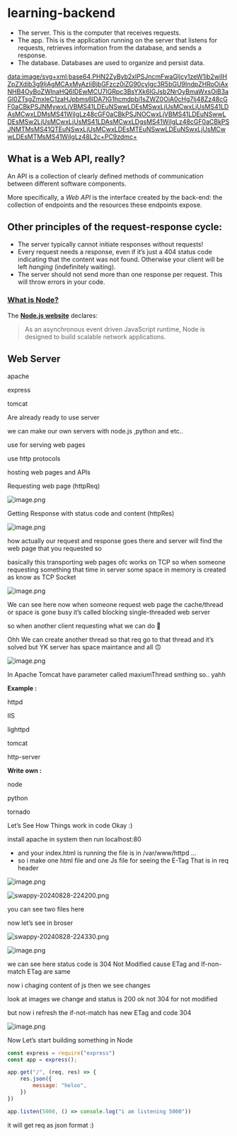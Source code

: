 # learning-backend
- The server. This is the computer that receives requests.
- The app. This is the application running on the server that listens for requests, retrieves information from the database, and sends a response.
- The database. Databases are used to organize and persist data.

[data:image/svg+xml;base64,PHN2ZyByb2xlPSJncmFwaGljcy1zeW1ib2wiIHZpZXdib3g9IjAgMCAxMyAzIiBjbGFzcz0iZG90cyIgc3R5bGU9IndpZHRoOiAxNHB4OyBoZWlnaHQ6IDEwMCU7IGRpc3BsYXk6IGJsb2NrOyBmaWxsOiB3aGl0ZTsgZmxleC1zaHJpbms6IDA7IG1hcmdpbi1sZWZ0OiA0cHg7Ij48Zz48cGF0aCBkPSJNMywxLjVBMS41LDEuNSwwLDEsMSwxLjUsMCwxLjUsMS41LDAsMCwxLDMsMS41WiIgLz48cGF0aCBkPSJNOCwxLjVBMS41LDEuNSwwLDEsMSw2LjUsMCwxLjUsMS41LDAsMCwxLDgsMS41WiIgLz48cGF0aCBkPSJNMTMsMS41QTEuNSwxLjUsMCwxLDEsMTEuNSwwLDEuNSwxLjUsMCwwLDEsMTMsMS41WiIgLz48L2c+PC9zdmc+](data:image/svg+xml;base64,PHN2ZyByb2xlPSJncmFwaGljcy1zeW1ib2wiIHZpZXdib3g9IjAgMCAxMyAzIiBjbGFzcz0iZG90cyIgc3R5bGU9IndpZHRoOiAxNHB4OyBoZWlnaHQ6IDEwMCU7IGRpc3BsYXk6IGJsb2NrOyBmaWxsOiB3aGl0ZTsgZmxleC1zaHJpbms6IDA7IG1hcmdpbi1sZWZ0OiA0cHg7Ij48Zz48cGF0aCBkPSJNMywxLjVBMS41LDEuNSwwLDEsMSwxLjUsMCwxLjUsMS41LDAsMCwxLDMsMS41WiIgLz48cGF0aCBkPSJNOCwxLjVBMS41LDEuNSwwLDEsMSw2LjUsMCwxLjUsMS41LDAsMCwxLDgsMS41WiIgLz48cGF0aCBkPSJNMTMsMS41QTEuNSwxLjUsMCwxLDEsMTEuNSwwLDEuNSwxLjUsMCwwLDEsMTMsMS41WiIgLz48L2c+PC9zdmc+)

## **What is a Web API, really?**

An API is a collection of clearly defined methods of communication between different software components.

More specifically, a *Web API* is the interface created by the back-end: the collection of endpoints and the resources these endpoints expose.

## **Other principles of the request-response cycle:**

- The server typically cannot initiate responses without requests!
- Every request needs a response, even if it’s just a 404 status code indicating that the content was not found. Otherwise your client will be left *hanging* (indefinitely waiting).
- The server should not send more than one response per request. This will throw errors in your code.

### [**What is Node?**](https://www.theodinproject.com/lessons/nodejs-introduction-what-is-nodejs#what-is-node)

The [**Node.js website**](https://nodejs.org/en/about/) declares:

> As an asynchronous event driven JavaScript runtime, Node is designed to build scalable network applications.
> 

## Web Server

apache

express

tomcat

Are already ready to use server

we can make our own servers with node.js ,python and etc..

use for serving web pages 

use http protocols 

hosting web pages and APIs

Requesting web page (httpReq)

![image.png](https://prod-files-secure.s3.us-west-2.amazonaws.com/59fd6278-45ed-454a-a710-72896a928297/4f8f38f2-12c6-46f4-8ed7-97c5c1a6a6fe/image.png)

Getting Response with status code and content (httpRes)

![image.png](https://prod-files-secure.s3.us-west-2.amazonaws.com/59fd6278-45ed-454a-a710-72896a928297/8917e9fa-2c80-486c-b8ec-6a76b0270657/image.png)

how actually our request and response goes there and server will find the web page that you requested so 

basically this transporting web pages ofc works on TCP so when someone requesting something that time in server some space in memory is created as know as TCP Socket 

![image.png](https://prod-files-secure.s3.us-west-2.amazonaws.com/59fd6278-45ed-454a-a710-72896a928297/9ab22a0b-f22c-40d9-9a34-2991bab58bc4/image.png)

We can see here now when someone request web page the cache/thread or space is gone busy it’s called blocking single-threaded web server 

so when another client requesting what we can do 🤔

Ohh We can create another thread so that req go to that thread and it’s solved but YK server has space maintance and all 🙃

![image.png](https://prod-files-secure.s3.us-west-2.amazonaws.com/59fd6278-45ed-454a-a710-72896a928297/739cc9fd-b1db-42a6-aab4-ceecd20a0a58/image.png)

In Apache Tomcat have parameter called maxiumThread smthing so.. yahh

**Example :**

httpd

IIS

lighttpd

tomcat

http-server

**Write own :**

node

python

tornado

Let’s See How Things work in code Okay :)

install apache in system then run localhost:80

- and your index.html is running the file is in /var/www/httpd …
- so i make one html file and one Js file for seeing the E-Tag That is in req header

![image.png](https://prod-files-secure.s3.us-west-2.amazonaws.com/59fd6278-45ed-454a-a710-72896a928297/1d0e9045-b362-4519-954c-64a8cecc64ad/swappy-20240828-224020.png)

![swappy-20240828-224200.png](https://prod-files-secure.s3.us-west-2.amazonaws.com/59fd6278-45ed-454a-a710-72896a928297/9fe0df75-db2d-42bf-a5b6-e6abf0ccb480/swappy-20240828-224200.png)

you can see two files here 

now let’s see in broser

![swappy-20240828-224330.png](https://prod-files-secure.s3.us-west-2.amazonaws.com/59fd6278-45ed-454a-a710-72896a928297/59547550-3aed-4395-b33e-279fe15a155b/f08e5ca2-078b-4af6-a05b-2bdd3d661bb4.png)

![image.png](https://prod-files-secure.s3.us-west-2.amazonaws.com/59fd6278-45ed-454a-a710-72896a928297/f20d2f23-1cb8-4f9b-ad09-da70951f4808/image.png)

we can see here status code is 304 Not Modified cause ETag and If-non-match ETag are same 

now i chaging content of js then we see changes

look at images we change and status is 200 ok not 304 for not modified 

but now i refresh the if-not-match has new ETag and code 304

![image.png](https://prod-files-secure.s3.us-west-2.amazonaws.com/59fd6278-45ed-454a-a710-72896a928297/dd18b689-6131-4152-9bc6-459c8612fe74/image.png)

Now Let’s start building something in Node

```jsx
const express = require("express")
const app = express();

app.get("/", (req, res) => {
    res.json({
        message: "heloo",
    })
})

app.listen(5000, () => console.log("i am listening 5000"))
```

it will get req as json format :)
